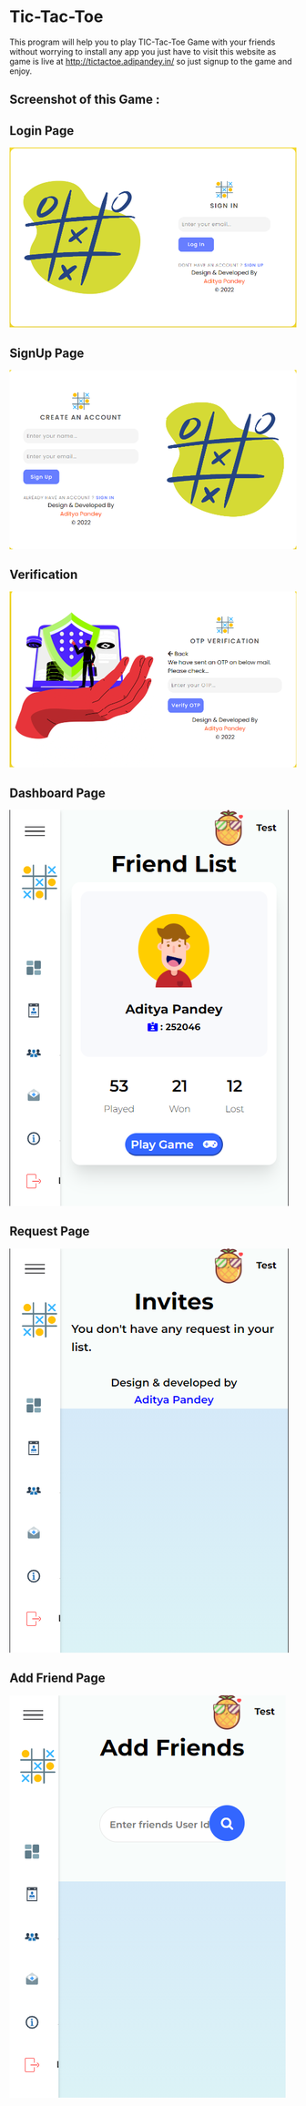 # Tic-Tac-Toe
This program will help you to play TIC-Tac-Toe Game with your friends without worrying to install any app you just have to visit this website as game is live at http://tictactoe.adipandey.in/ so just signup to the game and enjoy.

## Screenshot of this Game :
## Login Page
![](image/Screenshots/Pic1.png)
## SignUp Page
![](image/Screenshots/Pic2.png)
## Verification
![](image/Screenshots/Pic3.png)
## Dashboard Page
![](image/Screenshots/Pic4.png)
## Request Page
![](image/Screenshots/Pic5.png)
## Add Friend Page
![](image/Screenshots/Pic6.png)
